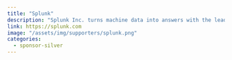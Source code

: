 ```yaml
---
title: "Splunk"
description: "Splunk Inc. turns machine data into answers with the leading platform to tackle the toughest IT, IoT and security challenges."
link: https://splunk.com
image: "/assets/img/supporters/splunk.png"
categories:
  - sponsor-silver
---
```

